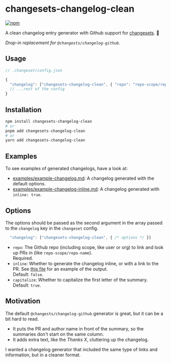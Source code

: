 # changesets-changelog-clean

[![npm](https://img.shields.io/npm/v/sort-jsonc.svg)](https://www.npmjs.com/package/changesets-changelog-clean)

A clean changelog entry generator with Github support for [changesets](https://github.com/changesets/changesets). 📝

_Drop-in replacement for `@changests/changelog-github`._

## Usage

```js
// .changeset/config.json

{
  "changelog": ["changesets-changelog-clean", { "repo": "repo-scope/repo-name" }]
  // ...rest of the config
}
```

## Installation

```sh
npm install changesets-changelog-clean
# or
pnpm add changesets-changelog-clean
# or
yarn add changesets-changelog-clean
```

## Examples

To see examples of generated changelogs, have a look at:

- [examples/example-changelog.md](./examples/example-changelog.md): A changelog generated with the default options.
- [examples/example-changelog-inline.md](./examples/example-changelog-inline.md): A changelog generated with `inline: true`.

## Options

The options should be passed as the second argument in the array passed to the `changelog` key in the `changeset` config.

```js
  "changelog": ["changesets-changelog-clean", { /* options */ }]
```

- `repo`: The Github repo (including scope, like user or org) to link and look up PRs in (like `repo-scope/repo-name`).  
  Required.
- `inline`: Whether to generate the changelog inline, or with a link to the PR. See [this file](./examples/example-changelog-inline.md) for
  an example of the output.  
  Default: `false`.
- `capitalize`: Whether to capitalize the first letter of the summary.  
  Default: `true`.

## Motivation

The default `@changests/changelog-github` generator is great, but it can be a bit hard to read.

- It puts the PR and author name in front of the summary, so the summaries don't start on the same column.
- It adds extra text, like the _Thanks X_, cluttering up the changelog.

I wanted a changelog generator that included the same type of links and information, but in a cleaner format.
